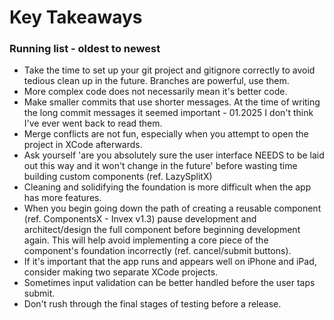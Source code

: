 # Key Takeaways
### Running list - oldest to newest
- Take the time to set up your git project and gitignore correctly to avoid tedious clean up in the future. Branches are powerful, use them.
- More complex code does not necessarily mean it's better code.
- Make smaller commits that use shorter messages. At the time of writing the long commit messages it seemed important - 01.2025 I don't think I've ever went back to read them.
- Merge conflicts are not fun, especially when you attempt to open the project in XCode afterwards.
- Ask yourself 'are you absolutely sure the user interface NEEDS to be laid out this way and it won't change in the future' before wasting time building custom components (ref. LazySplitX)
- Cleaning and solidifying the foundation is more difficult when the app has more features.
- When you begin going down the path of creating a reusable component (ref. ComponentsX - Invex v1.3) pause development and architect/design the full component before beginning development again. This will help avoid implementing a core piece of the component's foundation incorrectly (ref. cancel/submit buttons).
- If it's important that the app runs and appears well on iPhone and iPad, consider making two separate XCode projects.
- Sometimes input validation can be better handled before the user taps submit.
- Don't rush through the final stages of testing before a release.
